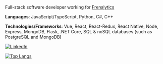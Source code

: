 Full-stack software developer working for [Frenalytics](https://www.frenalytics.com/)

**Languages**: JavaScript/TypeScript, Python, C#, C++

**Technologies/Frameworks**: Vue, React, React-Redux, React Native, Node, Express, MongoDB, Flask, .NET Core, SQL & noSQL databases (such as PostgreSQL and MongoDB)

[![LinkedIn](https://img.shields.io/badge/LinkedIn-0077B5?style=for-the-badge&logo=linkedin&logoColor=white)](https://www.linkedin.com/in/robert-hull-0466b288/)

[![Top Langs](https://github-readme-stats.vercel.app/api/top-langs/?username=robertjhull)](https://github.com/anuraghazra/github-readme-stats)


